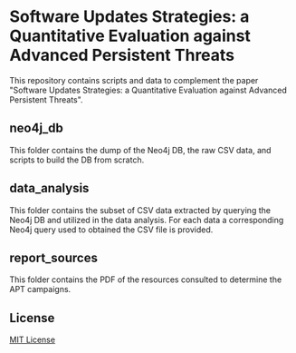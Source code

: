 # Software Updates Strategies: a Quantitative Evaluation against Advanced Persistent Threats
This repository contains scripts and data to complement the paper "Software Updates Strategies: a Quantitative Evaluation against Advanced Persistent Threats".

## neo4j_db
This folder contains the dump of the Neo4j DB, the raw CSV data, and scripts to build the DB from scratch.

## data_analysis
This folder contains the subset of CSV data extracted by querying the Neo4j DB and utilized in the data analysis. For each data a corresponding Neo4j query used to obtained the CSV file is provided.

## report_sources
This folder contains the PDF of the resources consulted to determine the APT campaigns.

## License
[MIT License](./LICENSE.txt)
